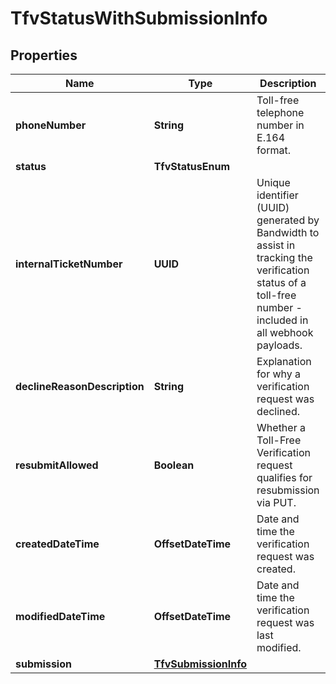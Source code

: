 

# TfvStatusWithSubmissionInfo


## Properties

| Name | Type | Description | Notes |
|------------ | ------------- | ------------- | -------------|
|**phoneNumber** | **String** | Toll-free telephone number in E.164 format. |  [optional] |
|**status** | **TfvStatusEnum** |  |  [optional] |
|**internalTicketNumber** | **UUID** | Unique identifier (UUID) generated by Bandwidth to assist in tracking the verification status of a toll-free number - included in all webhook payloads. |  [optional] |
|**declineReasonDescription** | **String** | Explanation for why a verification request was declined. |  [optional] |
|**resubmitAllowed** | **Boolean** | Whether a Toll-Free Verification request qualifies for resubmission via PUT. |  [optional] |
|**createdDateTime** | **OffsetDateTime** | Date and time the verification request was created. |  [optional] |
|**modifiedDateTime** | **OffsetDateTime** | Date and time the verification request was last modified. |  [optional] |
|**submission** | [**TfvSubmissionInfo**](TfvSubmissionInfo.md) |  |  [optional] |



